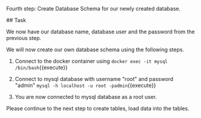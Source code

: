 Fourth step: Create Database Schema for our newly created database. 

## Task

We now have our database name, database user and the password from the previous step.

We will now create our own database schema using the following steps.

1. Connect to the docker container using `docker exec -it mysql /bin/bash`{{execute}}

2. Connect to mysql database with username "root" and password "admin" `mysql -h localhost -u root -padmin`{{execute}}

3. You are now connected to mysql database as a root user.

Please continue to the next step to create tables, load data into the tables.
